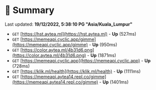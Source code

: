 # 📖 Summary
Last updated: **19/12/2022, 5:38:10 PG "Asia/Kuala_Lumpur"**

- `GET` [https://hst.aytea.ml](https://hst.aytea.ml) - **Up** (527ms)
- `GET` [https://memeapi.cyclic.app/gimme](https://memeapi.cyclic.app/gimme) - **Up** (950ms)
- `GET` [https://color.aytea.ml/4b31d6.png](https://color.aytea.ml/4b31d6.png) - **Up** (1871ms)
- `GET` [https://memeapi.cyclic.app](https://memeapi.cyclic.app) - **Up** (728ms)
- `GET` [https://klik.ml/health](https://klik.ml/health) - **Up** (1111ms)
- `GET` [https://memeapi.aytea14.repl.co/gimme](https://memeapi.aytea14.repl.co/gimme) - **Up** (1401ms)
